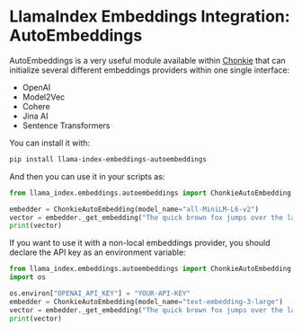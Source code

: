 # LlamaIndex Embeddings Integration: AutoEmbeddings

AutoEmbeddings is a very useful module available within [Chonkie](https://docs.chonkie.ai) that can initialize several different embeddings providers within one single interface:

- OpenAI
- Model2Vec
- Cohere
- Jina AI
- Sentence Transformers

You can install it with:

```bash
pip install llama-index-embeddings-autoembeddings
```

And then you can use it in your scripts as:

```python
from llama_index.embeddings.autoembeddings import ChonkieAutoEmbedding

embedder = ChonkieAutoEmbedding(model_name="all-MiniLM-L6-v2")
vector = embedder._get_embedding("The quick brown fox jumps over the lazy dog.")
print(vector)
```

If you want to use it with a non-local embeddings provider, you should declare the API key as an environment variable: 

```python
from llama_index.embeddings.autoembeddings import ChonkieAutoEmbedding
import os

os.environ["OPENAI_API_KEY"] = "YOUR-API-KEY"
embedder = ChonkieAutoEmbedding(model_name="text-embedding-3-large")
vector = embedder._get_embedding("The quick brown fox jumps over the lazy dog.")
print(vector)
```

